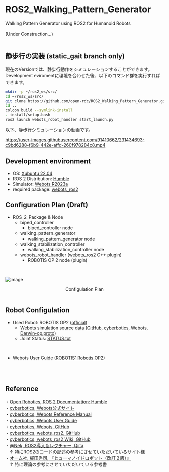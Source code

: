 # ROS2_Walking_Pattern_Generator
Walking Pattern Generator using ROS2 for Humanoid Robots<br>
<br>
(Under Construction...)<br>
<br>

## 静歩行の実装 (**static_gait branch only**)
現在のVersionでは、静歩行動作をシミュレーションすることができます。Development eviromentに環境を合わせた後、以下のコマンド群を実行すればできます。<br>

```bash
mkdir -p ~/ros2_ws/src/
cd ~/ros2_ws/src/
git clone https://github.com/open-rdc/ROS2_Walking_Pattern_Generator.git
cd ..
colcon build --symlink-install
. install/setup.bash
ros2 launch webots_robot_handler start_launch.py
```

以下、静歩行シミュレーションの動画です。<br>

https://user-images.githubusercontent.com/91410662/231434693-c9bd6288-f6b9-442e-affd-260f978284c8.mp4


## Development environment
* OS: [Xubuntu 22.04](https://xubuntu.org/)<br>
* ROS 2 Distribution: [Humble](https://docs.ros.org/en/humble/index.html)<br>
* Simulator: [Webots R2023a](https://cyberbotics.com/)<br>
* required package: [webots_ros2](https://github.com/cyberbotics/webots_ros2)<br> 

## Configuration Plan (Draft)
* ROS_2_Package & Node<br>
  * biped_controller<br>
    * biped_controller node<br>
  * walking_pattern_generator<br>
    * walking_pattern_generator node<br>
  * walking_stabilization_controller<br>
    * walking_stabilization_controller node<br>
  * webots_robot_handler (webots_ros2 C++ plugin)<br>
    * ROBOTIS OP 2 node (plugin)<br>
  <!-- * kinematics<br>
    * FK_SrvServer node<br>
    * IK_SrvServer node<br> -->
<br>

![image](https://user-images.githubusercontent.com/91410662/234569468-f75ff588-d25a-49c7-9ceb-60174b0049f0.png)
<div align="center">Configulation Plan</div>
<br>

<!-- ![image](https://user-images.githubusercontent.com/91410662/228191771-cca5eb6a-7219-4a2e-819b-28e3249042ab.png)
<div align="center">rqt_graph</div>
<br>
<br> -->

## Robot Configulation
* Used Robot: ROBOTIS OP2 ([official](https://e-shop.robotis.co.jp/product.php?id=14))<br>
  * Webots simulation source data ([GitHub, cyberbotics, Webots, Darwin-op.proto](https://github.com/cyberbotics/webots/blob/master/projects/robots/robotis/darwin-op/protos/Darwin-op.proto
))<br>
  * Joint Status: [STATUS.txt](https://github.com/open-rdc/ROS2_Walking_Pattern_Generator/blob/main/STATUS.txt)
<br>

  * Webots User Guide ([ROBOTIS' Robotis OP2](https://cyberbotics.com/doc/guide/robotis-op2))
<br>
<br>

## Reference
・[Open Robotics, ROS 2 Documentation: Humble](https://docs.ros.org/en/humble/index.html)<br>
・[cyberbotics, Webots公式サイト](https://cyberbotics.com/)<br>
・[cyberbotics, Webots Reference Manual](https://cyberbotics.com/doc/reference/index)<br>
・[cyberbotics, Webots User Guide](https://cyberbotics.com/doc/guide/index)<br>
・[cyberbotics, Webots, GitHub](https://github.com/cyberbotics/webots)<br>
・[cyberbotics, webots_ros2, GitHub](https://github.com/cyberbotics/webots_ros2)<br>
・[cyberbotics, webots_ros2 Wiki, GitHub](https://github.com/cyberbotics/webots_ros2/wiki)<br>
・[@Nek, ROS2導入＆レクチャー, Qiita](https://qiita.com/NeK/items/7ac0f4ec10d51dbca084)<br>
　↑ 特にROS2のコードの記述の参考にさせていただいているサイト様
<br>
・[オーム社, 梶田秀司, 『ヒューマノイドロボット（改訂２版）』](https://www.ohmsha.co.jp/book/9784274226021/)<br>
　↑ 特に理論の参考にさせていただいている参考書
